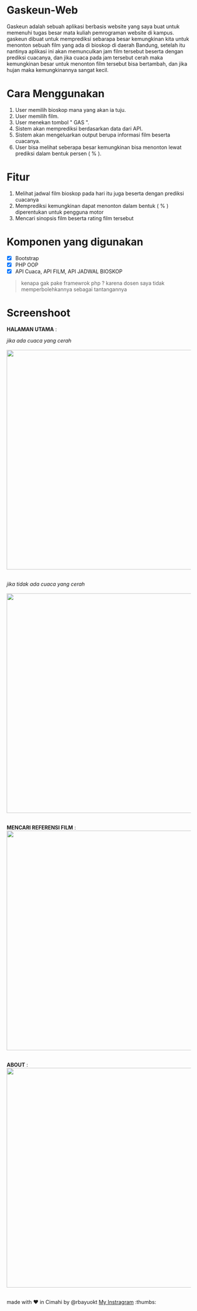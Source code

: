 # Gaskeun-Web

Gaskeun adalah sebuah aplikasi berbasis website yang saya buat untuk memenuhi tugas besar mata kuliah pemrograman website di kampus.
gaskeun dibuat untuk memprediksi sebarapa besar kemungkinan kita untuk menonton sebuah film yang ada di bioskop di daerah Bandung, setelah itu nantinya aplikasi ini akan memunculkan jam film tersebut beserta dengan prediksi cuacanya, dan jika cuaca pada jam tersebut cerah maka kemungkinan besar untuk menonton film tersebut bisa bertambah, dan jika hujan maka kemungkinannya sangat kecil.

# Cara Menggunakan
1. User memilih bioskop mana yang akan ia tuju.
2. User memilih film.
3. User menekan tombol " GAS ".
4. Sistem akan memprediksi berdasarkan data dari API.
5. Sistem akan mengeluarkan output berupa informasi film beserta cuacanya.
6. User bisa melihat seberapa besar kemungkinan bisa menonton lewat prediksi dalam bentuk persen ( % ).

# Fitur
1. Melihat jadwal film bioskop pada hari itu juga beserta dengan prediksi cuacanya
2. Memprediksi kemungkinan dapat menonton dalam bentuk ( % ) diperentukan untuk pengguna motor
3. Mencari sinopsis film beserta rating film tersebut

# Komponen yang digunakan 
- [x] Bootstrap 
- [x] PHP OOP
- [x] API Cuaca, API FILM, API JADWAL BIOSKOP

> kenapa gak pake framewrok php ? karena dosen saya tidak memperbolehkannya sebagai tantangannya

# Screenshoot

**HALAMAN UTAMA** : <br>

*jika ada cuaca yang cerah*<br><br>
<img src="screenshoot/home1.png" width="600px" /><br><br>

*jika tidak ada cuaca yang cerah*<br><br>
<img src="screenshoot/home2.png" width="600px" /><br><br>

**MENCARI REFERENSI FILM** : <br>
<img src="screenshoot/cari_film.png" width="600px" /><br><br>

**ABOUT** : <br>
<img src="screenshoot/about.png" width="600px" /><br><br>

made with :heart: in Cimahi by @rbayuokt
[My Instragram](https://www.instagram.com/rbayuokt/) :thumbs:
